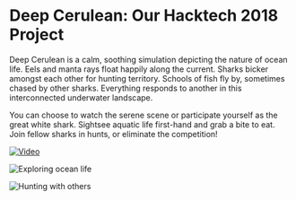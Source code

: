 # Deep Cerulean: Our Hacktech 2018 Project

Deep Cerulean is a calm, soothing simulation depicting the nature of ocean life. Eels and manta rays float happily along the current. Sharks bicker amongst each other for hunting territory. Schools of fish fly by, sometimes chased by other sharks. Everything responds to another in this interconnected underwater landscape.

You can choose to watch the serene scene or participate yourself as the great white shark. Sightsee aquatic life first-hand and grab a bite to eat. Join fellow sharks in hunts, or eliminate the competition!

[![Video](https://i.imgur.com/nRJ5FJi.png)](https://youtu.be/nY0dQdIIVDk)

![Exploring ocean life](https://challengepost-s3-challengepost.netdna-ssl.com/photos/production/software_photos/000/611/422/datas/gallery.jpg)

![Hunting with others](https://challengepost-s3-challengepost.netdna-ssl.com/photos/production/software_photos/000/611/425/datas/gallery.jpg)
